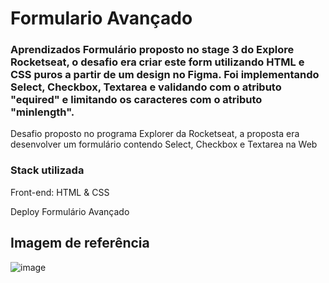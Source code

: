 <h1>Formulario Avançado</h1>

<h3>Aprendizados Formulário proposto no stage 3 do Explore Rocketseat, o desafio era criar este form utilizando HTML e CSS puros a partir de um design no Figma. Foi implementando Select, Checkbox, Textarea e validando com o atributo "equired" e limitando os caracteres com o atributo "minlength".</h3>

<p>Desafio proposto no programa Explorer da Rocketseat, a proposta era desenvolver um formulário contendo Select, Checkbox e Textarea na Web</p>

<h3>Stack utilizada</h3>
Front-end: HTML & CSS

<a> Deploy Formulário Avançado

 <h2>Imagem de referência</h2>
 
 ![image](https://user-images.githubusercontent.com/108701750/188249415-befc9769-18c3-4c34-b5d6-e6134daec55b.png)

